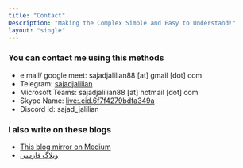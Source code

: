 ```yaml
---
title: "Contact"
Description: "Making the Complex Simple and Easy to Understand!"
layout: "single"
---
```


### You can contact me using this methods

- e mail/ google meet: sajadjalilian88 [at] gmail [dot] com
- Telegram: [sajadjalilian](https://t.me/sajadjalilian)
- Microsoft Teams: sajadjalilian88 [at] hotmail [dot] com
- Skype Name: [live:.cid.6f7f4279bdfa349a](https://join.skype.com/invite/N53jlo9oP3vK)
- Discord id: sajad_jalilian

### I also write on these blogs

- [This blog mirror on Medium](https://medium.com/@SajadJ)
- [وبلاگ فارسی](https://virgool.io/@SajadJ)
